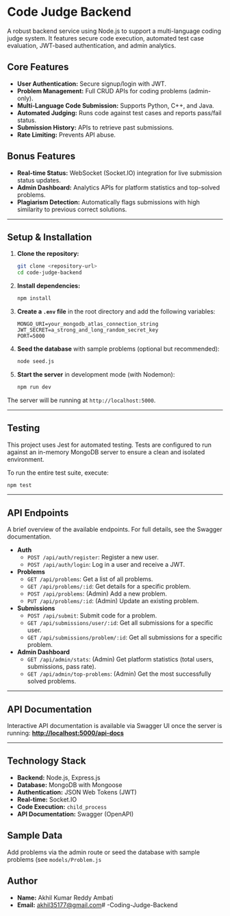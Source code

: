 # Code Judge Backend

A robust backend service using Node.js to support a multi-language coding judge system. It features secure code execution, automated test case evaluation, JWT-based authentication, and admin analytics.

## Core Features
- **User Authentication:** Secure signup/login with JWT.
- **Problem Management:** Full CRUD APIs for coding problems (admin-only).
- **Multi-Language Code Submission:** Supports Python, C++, and Java.
- **Automated Judging:** Runs code against test cases and reports pass/fail status.
- **Submission History:** APIs to retrieve past submissions.
- **Rate Limiting:** Prevents API abuse.

## Bonus Features
- **Real-time Status:** WebSocket (Socket.IO) integration for live submission status updates.
- **Admin Dashboard:** Analytics APIs for platform statistics and top-solved problems.
- **Plagiarism Detection:** Automatically flags submissions with high similarity to previous correct solutions.

---

## Setup & Installation

1.  **Clone the repository:**
    ```bash
    git clone <repository-url>
    cd code-judge-backend
    ```
2.  **Install dependencies:**
    ```bash
    npm install
    ```
3.  **Create a `.env` file** in the root directory and add the following variables:
    ```env
    MONGO_URI=your_mongodb_atlas_connection_string
    JWT_SECRET=a_strong_and_long_random_secret_key
    PORT=5000
    ```
4.  **Seed the database** with sample problems (optional but recommended):
    ```bash
    node seed.js
    ```
5.  **Start the server** in development mode (with Nodemon):
    ```bash
    npm run dev
    ```
The server will be running at `http://localhost:5000`.

---

## Testing

This project uses Jest for automated testing. Tests are configured to run against an in-memory MongoDB server to ensure a clean and isolated environment.

To run the entire test suite, execute:
```bash
npm test
```

---

## API Endpoints

A brief overview of the available endpoints. For full details, see the Swagger documentation.

-   **Auth**
    -   `POST /api/auth/register`: Register a new user.
    -   `POST /api/auth/login`: Log in a user and receive a JWT.
-   **Problems**
    -   `GET /api/problems`: Get a list of all problems.
    -   `GET /api/problems/:id`: Get details for a specific problem.
    -   `POST /api/problems`: (Admin) Add a new problem.
    -   `PUT /api/problems/:id`: (Admin) Update an existing problem.
-   **Submissions**
    -   `POST /api/submit`: Submit code for a problem.
    -   `GET /api/submissions/user/:id`: Get all submissions for a specific user.
    -   `GET /api/submissions/problem/:id`: Get all submissions for a specific problem.
-   **Admin Dashboard**
    -   `GET /api/admin/stats`: (Admin) Get platform statistics (total users, submissions, pass rate).
    -   `GET /api/admin/top-problems`: (Admin) Get the most successfully solved problems.

---

## API Documentation

Interactive API documentation is available via Swagger UI once the server is running:
**[http://localhost:5000/api-docs](http://localhost:5000/api-docs)**

---

## Technology Stack
- **Backend:** Node.js, Express.js
- **Database:** MongoDB with Mongoose
- **Authentication:** JSON Web Tokens (JWT)
- **Real-time:** Socket.IO
- **Code Execution:** `child_process`
- **API Documentation:** Swagger (OpenAPI)

## Sample Data

Add problems via the admin route or seed the database with sample problems (see `models/Problem.js`

## Author

- **Name:** Akhil Kumar Reddy Ambati
- **Email:** akhil35177@gmail.com#   - C o d i n g - J u d g e - B a c k e n d  
 
